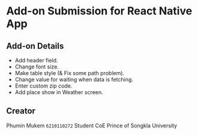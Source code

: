 # Add-on Submission for React Native App

## Add-on Details
- Add header field.
- Change font size.
- Make table style (& Fix some path problem).
- Change value for waiting when data is fetching.
- Enter custom zip code.
- Add place show in Weather screen.

## Creator
Phumin Mukem `6210110272`
Student CoE
Prince of Songkla University